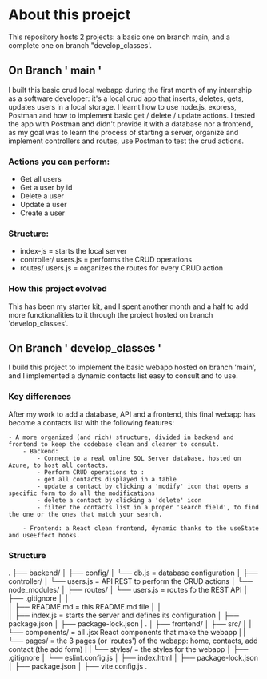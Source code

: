 # About this proejct

This repository hosts 2 projects: a basic one on branch main, and a complete one on branch "develop_classes'.


## On Branch ' main '

I built this basic crud local webapp during the first month of my internship as a software developer: it's a local crud app that inserts, deletes, gets, updates users in a local storage.
I learnt how to use node.js, express, Postman and how to implement basic get / delete / update actions.
I tested the app with Postman and didn't provide it with a database nor a frontend, as my goal was to learn the process of starting a server, organize and implement controllers and routes, use Postman to test the crud actions.


### Actions you can perform:

- Get all users
- Get a user by id 
- Delete a user 
- Update a user
- Create a user


### Structure:

- index-js = starts the local server
- controller/ users.js = performs the CRUD operations
- routes/ users.js = organizes the routes for every CRUD action


### How this project evolved

This has been my starter kit, and I spent another month and a half to add more functionalities to it through the project hosted on branch 'develop_classes'.



## On Branch ' develop_classes '

I build this project to implement the basic webapp hosted on branch 'main', and I implemented a dynamic contacts list easy to consult and to use.


### Key differences

After my work to add a database, API and a frontend, this final webapp has become a contacts list with the following features:

    - A more organized (and rich) structure, divided in backend and frontend to keep the codebase clean and clearer to consult.
        - Backend: 
            - Connect to a real online SQL Server database, hosted on Azure, to host all contacts.
            - Perform CRUD operations to :
            - get all contacts displayed in a table
            - update a contact by clicking a 'modify' icon that opens a specific form to do all the modifications
            - delete a contact by clicking a 'delete' icon
            - filter the contacts list in a proper 'search field', to find the one or the ones that match your search.

        - Frontend: a React clean frontend, dynamic thanks to the useState and useEffect hooks.


### Structure
.
├── backend/
│   ├── config/
│       └── db.js = database configuration 
│   ├── controller/
│       └── users.js = API REST to perform the CRUD actions
│   └── node_modules/
│   ├── routes/
│       └── users.js = routes fo the REST API
│   ├── .gitignore
│   │   
│   ├── README.md = this README.md file
│   │  
│   ├── index.js = starts the server and defines its configuration
│   ├── package.json
│   ├── package-lock.json
|   .
│ 
├── frontend/
│   ├── src/
│   |   └── components/ = all .jsx React components that make the webapp
|   |    └── pages/ = the 3 pages (or 'routes') of the webapp: home, contacts, add contact (the add form)
|   |    └── styles/ = the styles for the webapp
│   ├── .gitignore
│   └── eslint.config.js
│   ├── index.html
│   ├── package-lock.json  
│   ├── package.json 
│   ├── vite.config.js
.
